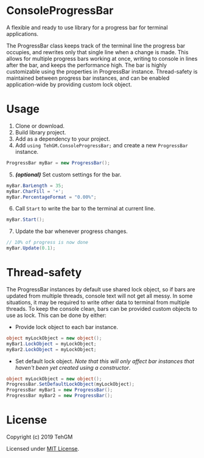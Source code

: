 # ConsoleProgressBar
A flexible and ready to use library for a progress bar for terminal applications.

The ProgressBar class keeps track of the terminal line the progress bar occupies, and rewrites only that single line when a change is made. This allows for multiple progress bars working at once, writing to console in lines after the bar, and keeps the performance high.
The bar is highly customizable using the properties in ProgressBar instance.
Thread-safety is maintained between progress bar instances, and can be enabled application-wide by providing custom lock object.

# Usage
1. Clone or download.
2. Build library project.
3. Add as a dependency to your project.
4. Add `using TehGM.ConsoleProgressBar;` and create a new `ProgressBar` instance.
```csharp
ProgressBar myBar = new ProgressBar();
```
5. ***(optional)*** Set custom settings for the bar.
```csharp
myBar.BarLength = 35;
myBar.CharFill = '+';
myBar.PercentageFormat = "0.00%";
```
6. Call `Start` to write the bar to the terminal at current line.
```csharp
myBar.Start();
```
7. Update the bar whenever progress changes.
```csharp
// 10% of progress is now done
myBar.Update(0.1);
```
# Thread-safety
The ProgressBar instances by default use shared lock object, so if bars are updated from multiple threads, console text will not get all messy. In some situations, it may be required to write other data to terminal from multiple threads. To keep the console clean, bars can be provided custom objects to use as lock. This can be done by either:
- Provide lock object to each bar instance.
```csharp
object myLockObject = new object();
myBar1.LockObject = myLockObject;
myBar2.LockObject = myLockObject;
```
- Set default lock object. *Note that this will only affect bar instances that haven't been yet created using a constructor*.
```csharp
object myLockObject = new object();
ProgressBar.SetDefaultLockObject(myLockObject);
ProgressBar myBar1 = new ProgressBar();
ProgressBar myBar2 = new ProgressBar();
```

# License
Copyright (c) 2019 TehGM

Licensed under [MIT License](https://github.com/TehGM/ConsoleProgressBar/blob/master/LICENSE).
